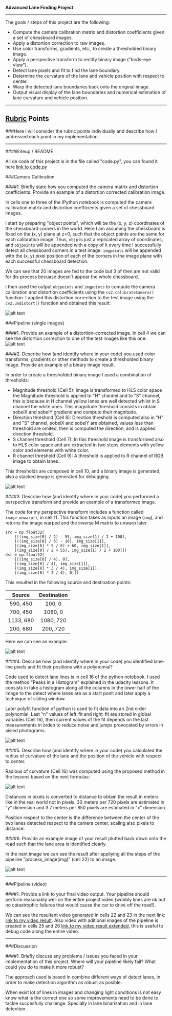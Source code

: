 
**Advanced Lane Finding Project**

---
The goals / steps of this project are the following:

* Compute the camera calibration matrix and distortion coefficients given a set of chessboard images.
* Apply a distortion correction to raw images.
* Use color transforms, gradients, etc., to create a thresholded binary image.
* Apply a perspective transform to rectify binary image ("birds-eye view").
* Detect lane pixels and fit to find the lane boundary.
* Determine the curvature of the lane and vehicle position with respect to center.
* Warp the detected lane boundaries back onto the original image.
* Output visual display of the lane boundaries and numerical estimation of lane curvature and vehicle position.
---
[//]: # (Image References)

[image1]: ./writeup_images/Undistorted_Chess.png "Undistorted_chessboard"
[image2]: ./writeup_images/Undistorted_test.png "Undistorted_test"
[image3]: ./writeup_images/binary.png "binary"
[image4]: ./writeup_images/lane_detection.png "lane_detection"
[image5]: ./writeup_images/warp.png "warp"
[image6]: ./writeup_images/Formula.png "Formula"
[image7]: ./writeup_images/Final.png "Final"

## [Rubric](https://review.udacity.com/#!/rubrics/571/view) Points
###Here I will consider the rubric points individually and describe how I addressed each point in my implementation.  

---
###Writeup / README

All de code of this project is in the file called "code.py", you can found it here [link to code.py](./Code.py)

###Camera Calibration

####1. Briefly state how you computed the camera matrix and distortion coefficients. Provide an example of a distortion corrected calibration image.

In cells one to three of the IPython notebook is computed the camera calibration matrix and distortion coefficients given a set of chessboard images.

I start by preparing "object points", which will be the (x, y, z) coordinates of the chessboard corners in the world. Here I am assuming the chessboard is fixed on the (x, y) plane at z=0, such that the object points are the same for each calibration image.  Thus, `objp` is just a replicated array of coordinates, and `objpoints` will be appended with a copy of it every time I successfully detect all chessboard corners in a test image.  `imgpoints` will be appended with the (x, y) pixel position of each of the corners in the image plane with each successful chessboard detection.

We can see that 20 images are fed to the code but 3 of then are not valid for dis process becuase doesn´t appear the whole chessboard.

I then used the output `objpoints` and `imgpoints` to compute the camera calibration and distortion coefficients using the `cv2.calibrateCamera()` function.  I applied this distortion correction to the test image using the `cv2.undistort()` function and obtained this result: 

![alt text][image1]

###Pipeline (single images)

####1. Provide an example of a distortion-corrected image.
In cell 4 we can see the distortion correction to one of the test images like this one:
![alt text][image2]

####2. Describe how (and identify where in your code) you used color transforms, gradients or other methods to create a thresholded binary image.  Provide an example of a binary image result.

In order to create a thresholded binary image I used a combination of thresholds:
* Magnitude threshold (Cell 5): Image is transformed to HLS color space the Magnitude threshold is applied to "H" channel and to "S" channel, this is because in H channel yellow lanes are well detected whilst in S channel the white ones. This magnitude threshold consists in obtain sobelX and sobelY gradiend and compute their magnitude.
* Direction threshold (Cell 8): Direction threshold is computed also in "H" and "S" channel, sobelX and sobelY are obtained, values less than threshold are omited, then is computed the direction, and is applied direction threshold.
* S channel threshold (Cell 7): In this threshold image is transformed also to HLS color space and are extracted in two steps elements with yellow color and elements with white color.  
* R channel threshold (Cell 9): A threshold is applied to R channel of RGB image to obtain lanes.

This thresholds are composed in cell 10, and a binary image is generated, also a stacked image is generated for debugging.

![alt text][image3]

####3. Describe how (and identify where in your code) you performed a perspective transform and provide an example of a transformed image.

The code for my perspective transform includes a function called `image_unwarp()`, in cell 11.  This function takes as inputs an image (`img`), and returns the image warped and the inverse M matrix to unwarp later.

```
src = np.float32(
    [[(img_size[0] / 2) - 55, img_size[1] / 2 + 100],
    [((img_size[0] / 6) - 10), img_size[1]],
    [(img_size[0] * 5 / 6) + 60, img_size[1]],
    [(img_size[0] / 2 + 55), img_size[1] / 2 + 100]])
dst = np.float32(
    [[(img_size[0] / 4), 0],
    [(img_size[0] / 4), img_size[1]],
    [(img_size[0] * 3 / 4), img_size[1]],
    [(img_size[0] * 3 / 4), 0]])

```
This resulted in the following source and destination points:

| Source        | Destination   | 
|:-------------:|:-------------:| 
| 590, 450      | 200, 0        | 
| 700, 450      | 1080, 0      |
| 1133, 680     | 1080, 720      |
| 200, 680      | 200, 720        |

Here we can see an example:

![alt text][image5]


####4. Describe how (and identify where in your code) you identified lane-line pixels and fit their positions with a polynomial?

Code used to detect lane lines is in cell 16 of the python notebook. I used the method "Peaks in a Histogram" explained in the udacity lessons. It consists in take a histogram along all the columns in the lower half of the image to the detect where lanes are as a start point and later apply a technique of sliding window.

Later polyfit function of python is used to fit data into an 2nd order polynomial.
Last "n" values of left_fit and right_fit are stored in global variables (Cell 16), then current values of the fit depends on the last measurements in orden to reduce noise and jumps provocated by errors in aisled photograms.

![alt text][image4]

####5. Describe how (and identify where in your code) you calculated the radius of curvature of the lane and the position of the vehicle with respect to center.

Radious of curvature (Cell 16) was computed using the proposed method in the lessons based on the next formulas:

![alt text][image6]

Distances in pixels is converted to distance to obtain the result in meters like in the real world not in pixels. 30 meters per 720 pixels are estimated in "y" dimension and 3.7 meters per 850 pixels are estimated in "x" dimension.

Position respect to the center is the difference between the center of the two lanes detected respect to the camera center, scaling also pixels to distance.

####6. Provide an example image of your result plotted back down onto the road such that the lane area is identified clearly.

In the next image we can see the result after appliying all the steps of the pipeline "process_image(img)" (cell 22) to an image.

![alt text][image7]

---

###Pipeline (video)

####1. Provide a link to your final video output.  Your pipeline should perform reasonably well on the entire project video (wobbly lines are ok but no catastrophic failures that would cause the car to drive off the road!).

We can see the resultant video generated in cells 22 and 23  in the next link: [link to my video result](./project_output.mp4). Also video with aditional images of the pipeline is created in cells 25 and 26 [link to my video result extended](./project_output_ex.mp4), this is useful to debug code along the entire video.

---

###Discussion

####1. Briefly discuss any problems / issues you faced in your implementation of this project.  Where will your pipeline likely fail?  What could you do to make it more robust?

The approach used is based in combine different ways of detect lanes, in order to make detection algorithm as robust as posible.

When exist lot of lines in images and changing light conditions is not easy know what is the correct one so some improvements need to be done to tackle succesfully challenge. Specially in lane binarization and in lane detection.
